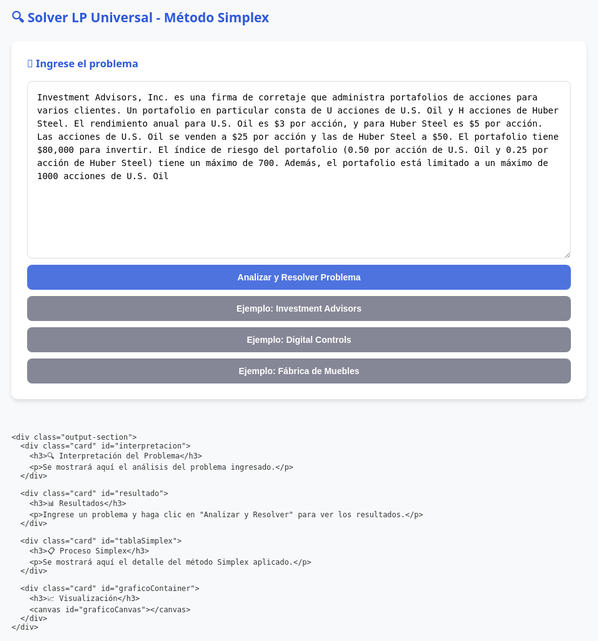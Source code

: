 <!DOCTYPE html>
<html lang="es">
<head>
  <meta charset="UTF-8">
  <title>Solver LP Universal - Método Simplex</title>
  <script src="https://cdnjs.cloudflare.com/ajax/libs/mathjs/10.6.4/math.min.js"></script>
  <style>
    body { 
      font-family: 'Segoe UI', Tahoma, Geneva, Verdana, sans-serif; 
      background-color: #f8f9fa; 
      padding: 20px; 
      max-width: 1200px; 
      margin: 0 auto; 
      color: #333;
    }
    .container { 
      display: flex; 
      flex-wrap: wrap; 
      gap: 20px; 
    }
    .input-section, .output-section { 
      flex: 1; 
      min-width: 300px; 
    }
    .card {
      background: #fff; 
      padding: 25px; 
      margin-bottom: 20px; 
      border-radius: 10px; 
      box-shadow: 0 4px 6px rgba(0,0,0,0.1);
      transition: transform 0.3s, box-shadow 0.3s;
    }
    textarea {
      width: 100%; 
      min-height: 200px; 
      padding: 15px; 
      border: 1px solid #ddd; 
      border-radius: 8px; 
      font-size: 1em; 
      line-height: 1.5;
      resize: vertical;
    }
    button {
      background-color: #4e73df; 
      color: white; 
      border: none; 
      padding: 12px 20px; 
      border-radius: 8px; 
      cursor: pointer; 
      font-size: 1em; 
      font-weight: 600;
      transition: background-color 0.3s;
      width: 100%;
      margin-top: 10px;
    }
    button:hover { background-color: #2e59d9; }
    button.secondary {
      background-color: #858796;
    }
    button.secondary:hover {
      background-color: #6c757d;
    }
    table {
      width: 100%; 
      border-collapse: collapse; 
      margin: 15px 0;
      font-size: 0.9em;
    }
    th, td { 
      border: 1px solid #ddd; 
      padding: 12px; 
      text-align: center; 
    }
    th { 
      background-color: #f2f2f2; 
      font-weight: 600; 
    }
    tr:nth-child(even) { background-color: #f9f9f9; }
    h2, h3, h4 { 
      color: #2e59d9; 
      margin-top: 0;
    }
    .error { 
      color: #e74c3c; 
      background-color: #fdecea; 
      padding: 15px; 
      border-radius: 8px; 
      margin: 15px 0;
    }
    .success { 
      color: #27ae60; 
      background-color: #e8f5e9; 
      padding: 15px; 
      border-radius: 8px; 
      margin: 15px 0;
    }
    .warning { 
      color: #f39c12; 
      background-color: #fff8e1; 
      padding: 15px; 
      border-radius: 8px; 
      margin: 15px 0;
    }
    .info-box {
      background-color: #f8f9fc; 
      border-left: 4px solid #4e73df; 
      padding: 15px; 
      margin: 15px 0;
    }
    canvas { 
      width: 100% !important; 
      max-height: 500px !important; 
      margin-top: 20px;
    }
    .var-highlight {
      background-color: #fffde7;
      padding: 2px 4px;
      border-radius: 3px;
      font-weight: bold;
    }
    .restriction-highlight {
      background-color: #e3f2fd;
      padding: 2px 4px;
      border-radius: 3px;
      font-weight: bold;
    }
    .loading {
      border: 4px solid #f3f3f3;
      border-top: 4px solid #3498db;
      border-radius: 50%;
      width: 30px;
      height: 30px;
      animation: spin 1s linear infinite;
      margin: 20px auto;
    }
    @keyframes spin {
      0% { transform: rotate(0deg); }
      100% { transform: rotate(360deg); }
    }
  </style>
  <script src="https://cdn.jsdelivr.net/npm/chart.js"></script>
</head>
<body>
  <h2>🔍 Solver LP Universal - Método Simplex</h2>
  
  <div class="container">
    <div class="input-section">
      <div class="card">
        <h3>📝 Ingrese el problema</h3>
        <textarea id="problema" rows="12" placeholder="Pegue aquí el enunciado completo del problema de programación lineal...">Investment Advisors, Inc. es una firma de corretaje que administra portafolios de acciones para varios clientes. Un portafolio en particular consta de U acciones de U.S. Oil y H acciones de Huber Steel. El rendimiento anual para U.S. Oil es $3 por acción, y para Huber Steel es $5 por acción. Las acciones de U.S. Oil se venden a $25 por acción y las de Huber Steel a $50. El portafolio tiene $80,000 para invertir. El índice de riesgo del portafolio (0.50 por acción de U.S. Oil y 0.25 por acción de Huber Steel) tiene un máximo de 700. Además, el portafolio está limitado a un máximo de 1000 acciones de U.S. Oil</textarea>
        <button onclick="analizarYResolver()">Analizar y Resolver Problema</button>
        <button onclick="cargarEjemplo('investment')" class="secondary">Ejemplo: Investment Advisors</button>
        <button onclick="cargarEjemplo('dci')" class="secondary">Ejemplo: Digital Controls</button>
        <button onclick="cargarEjemplo('fabrica')" class="secondary">Ejemplo: Fábrica de Muebles</button>
      </div>
    </div>
    
    <div class="output-section">
      <div class="card" id="interpretacion">
        <h3>🔍 Interpretación del Problema</h3>
        <p>Se mostrará aquí el análisis del problema ingresado.</p>
      </div>
      
      <div class="card" id="resultado">
        <h3>📊 Resultados</h3>
        <p>Ingrese un problema y haga clic en "Analizar y Resolver" para ver los resultados.</p>
      </div>
      
      <div class="card" id="tablaSimplex">
        <h3>📋 Proceso Simplex</h3>
        <p>Se mostrará aquí el detalle del método Simplex aplicado.</p>
      </div>
      
      <div class="card" id="graficoContainer">
        <h3>📈 Visualización</h3>
        <canvas id="graficoCanvas"></canvas>
      </div>
    </div>
  </div>

<script>
// Variables globales
let problemaActual = null;
let solucionActual = null;

// Ejemplos de problemas
const ejemplos = {
  investment: {
    nombre: "Investment Advisors",
    texto: Investment Advisors, Inc. es una firma de corretaje que administra portafolios de acciones para varios clientes. Un portafolio en particular consta de U acciones de U.S. Oil y H acciones de Huber Steel. El rendimiento anual para U.S. Oil es $3 por acción, y para Huber Steel es $5 por acción. Las acciones de U.S. Oil se venden a $25 por acción y las de Huber Steel a $50. El portafolio tiene $80,000 para invertir. El índice de riesgo del portafolio (0.50 por acción de U.S. Oil y 0.25 por acción de Huber Steel) tiene un máximo de 700. Además, el portafolio está limitado a un máximo de 1000 acciones de U.S. Oil
  },
  dci: {
    nombre: "Digital Controls, Inc.",
    texto: Digital Controls, Inc. (DCI) fabrica dos modelos de una pistola radar utilizada por la policía para monitorear la velocidad de los automóviles. El modelo A tiene una precisión de más menos 1 milla por hora, mientras que el modelo B más pequeño tiene una precisión de más menos 3 millas por hora. La empresa tiene pedido para 100 unidades del modelo A y 150 unidades del modelo B para la semana siguiente. Aunque DCI compra todos los componentes que utiliza en ambos modelos, los estuches de plástico usados para ambos modelos se fabrican en una planta de DCI en Newark, New Jersey. Cada estuche para el modelo A requiere 4 minutos de tiempo de moldeo por inyección y 6 minutos de tiempo de ensamblaje. Cada estuche para el modelo B requiere 3 minutos de moldeo por inyección y 8 minutos de ensamblaje. Para la semana siguiente la planta de Newark dispone de 600 minutos de tiempo de moldeo por inyección y 1080 minutos de tiempo de ensamblaje. El costo de manufactura es $10 por estuche para el modelo A y $6 por estuche para el modelo B. Dependiendo de la demanda y el tiempo disponible en la planta de Newark, DCI ocasionalmente compra estuches para uno o ambos modelos a un proveedor externo con el fin de abastecer los pedidos de los clientes que de lo contrario no se podrían entregar. El costo de compra es $14 por estuche para el modelo A y $9 por estuche para el modelo B. La gerencia quiere desarrollar un plan de costo mínimo que determine cuántos estuches de cada modelo deben fabricarse en la planta de Newark y cuántos estuches de cada modelo deben comprarse.
  },
  fabrica: {
    nombre: "Fábrica de Muebles",
    texto: Una fábrica produce dos tipos de muebles: mesas y sillas. Cada mesa genera una ganancia de $80 y cada silla $50. Para producir una mesa se necesitan 4 horas de trabajo y 2 unidades de material. Para una silla se necesitan 3 horas de trabajo y 1 unidad de material. Disponemos de 240 horas de trabajo y 100 unidades de material. ¿Cuántas mesas y sillas se deben producir para maximizar la ganancia?
  }
};

// Cargar ejemplo
function cargarEjemplo(clave) {
  if (ejemplos[clave]) {
    document.getElementById('problema').value = ejemplos[clave].texto;
    document.getElementById('interpretacion').innerHTML = <h3>🔍 Ejemplo Cargado: ${ejemplos[clave].nombre}</h3><p>Haga clic en "Analizar y Resolver" para procesar este problema.</p>;
  }
}

// Función principal
function analizarYResolver() {
  const textoProblema = document.getElementById('problema').value.trim();
  
  if (!textoProblema) {
    mostrarError("Por favor ingrese un problema para analizar.");
    return;
  }
  
  // Mostrar carga
  document.getElementById('resultado').innerHTML = '<div class="loading"></div><p>Analizando problema, por favor espere...</p>';
  document.getElementById('interpretacion').innerHTML = '<div class="loading"></div><p>Procesando descripción del problema...</p>';
  
  // Usar setTimeout para permitir que la UI se actualice
  setTimeout(() => {
    try {
      // Paso 1: Analizar el problema
      problemaActual = parsearProblema(textoProblema);
      mostrarInterpretacion(problemaActual);
      
      // Paso 2: Resolver el problema
      solucionActual = resolverProblemaSimplex(problemaActual);
      mostrarResultados(solucionActual, problemaActual);
      
    } catch (error) {
      mostrarError("Error al procesar el problema: " + error.message);
      console.error(error);
    }
  }, 100);
}

// Función para parsear el problema
function parsearProblema(texto) {
  const textoLower = texto.toLowerCase();
  
  // Determinar tipo de problema
  const esMinimizacion = textoLower.includes("minimizar") || 
                        textoLower.includes("minimización") ||
                        textoLower.includes("costo mínimo") || 
                        textoLower.includes("coste mínimo") ||
                        textoLower.includes("minimizar costos");
  
  // Extraer variables (mejorado)
  const variables = [];
  const regexVariables = /(\b[a-z]\b|\b[a-z][a-z0-9]\b)(?=\s(acciones|unidades|modelo|estuches|mesas|sillas|trajes|sacos|inversión|invertir|compra|fabricación))/gi;
  let match;
  const uniqueVars = new Set();
  
  while ((match = regexVariables.exec(textoLower))) {
    uniqueVars.add(match[1].toLowerCase());
  }
  
  // Si no encontramos variables con el método anterior, buscamos letras solas
  if (uniqueVars.size === 0) {
    const letrasSolas = textoLower.match(/\b[a-z]\b/g) || [];
    letrasSolas.forEach(v => uniqueVars.add(v));
  }
  
  // Convertir a array y asegurar al menos 2 variables
  variables.push(...Array.from(uniqueVars));
  if (variables.length === 0) {
    variables.push('x', 'y');
  } else if (variables.length === 1) {
    variables.push(variables[0] + '2');
  }
  
  // Extraer función objetivo (mejorado)
  let objetivoCoefs = new Array(variables.length).fill(0);
  let objetivoTexto = esMinimizacion ? "Minimizar costos" : "Maximizar beneficios";
  
  // Buscar rendimientos/ganancias/costos por variable
  variables.forEach((v, i) => {
    const regex = new RegExp((rendimiento|ganancia|beneficio|utilidad|costo|coste)\\s*(de|por|)\\s*\\$?\\d+\\s*(por|para|de)\\s*${v}, "gi");
    const matches = texto.match(regex) || [];
    if (matches.length > 0) {
      const numMatch = matches[0].match(/\$?(\d+)/);
      if (numMatch) {
        objetivoCoefs[i] = parseFloat(numMatch[1]);
      }
    }
  });
  
  // Si no encontramos coeficientes, usar valores por defecto
  if (objetivoCoefs.every(c => c === 0)) {
    objetivoCoefs = esMinimizacion ? [10, 6] : [80, 50];
  }
  
  // Extraer restricciones (mejorado)
  const restricciones = [];
  
  // 1. Restricciones de presupuesto/inversión
  const regexPresupuesto = /(portafolio|presupuesto|inversión|disponible|tiene)\s*(de|)\s*\$\s*(\d[\d,]*)/gi;
  if ((match = regexPresupuesto.exec(texto))) {
    const valor = parseFloat(match[3].replace(',', ''));
    const coefs = new Array(variables.length).fill(0);
    
    // Buscar precios por variable
    variables.forEach((v, i) => {
      const regexPrecio = new RegExp(${v}\\s*(se\\s*venden|a|por|)\\s*\\$\\s*(\\d[\d,]*), "gi");
      const precioMatch = texto.match(regexPrecio);
      if (precioMatch && precioMatch[0]) {
        const precio = parseFloat(precioMatch[0].match(/\$?\s*(\d[\d,]*)/)[1].replace(',', ''));
        coefs[i] = precio;
      }
    });
    
    if (coefs.some(c => c !== 0)) {
      restricciones.push({
        coefficients: coefs,
        sign: '<=',
        value: valor,
        text: Inversión total <= $${valor}
      });
    }
  }
  
  // 2. Restricciones de riesgo/índices
  const regexRiesgo = /(índice de riesgo|riesgo|índice)\s*(de|)\\s*(\d+\.?\d*)\s*(por|para|de)\\s*(\w+)/gi;
  while ((match = regexRiesgo.exec(texto))) {
    const valorTotalMatch = texto.match(/(índice de riesgo|riesgo|índice)\s*(tiene|tienen|)\\s*(un\\s*)?(máximo|máx|max|mínimo|min)\\s*(de|)\\s*(\d+)/i);
    const valorTotal = valorTotalMatch ? parseFloat(valorTotalMatch[6]) : null;
    
    if (valorTotal) {
      const coefs = new Array(variables.length).fill(0);
      const varMatch = match[5].toLowerCase();
      const varIndex = variables.findIndex(v => v === varMatch);
      
      if (varIndex >= 0) {
        coefs[varIndex] = parseFloat(match[3]);
        restricciones.push({
          coefficients: coefs,
          sign: '<=',
          value: valorTotal,
          text: Índice de riesgo <= ${valorTotal}
        });
      }
    }
  }
  
  // 3. Restricciones de cantidad máxima/mínima
  const regexCantidad = /(máximo|máx|max|mínimo|min)\\s*(de|)\\s*(\d+)\\s*(acciones|unidades|)\\s*(de|)\\s*(\w+)/gi;
  while ((match = regexCantidad.exec(texto))) {
    const esMaximo = match[1].toLowerCase().includes("máx") || match[1].toLowerCase().includes("max");
    const cantidad = parseFloat(match[3]);
    const varMatch = match[6].toLowerCase();
    const varIndex = variables.findIndex(v => v === varMatch);
    
    if (varIndex >= 0) {
      const coefs = new Array(variables.length).fill(0);
      coefs[varIndex] = 1;
      restricciones.push({
        coefficients: coefs,
        sign: esMaximo ? '<=' : '>=',
        value: cantidad,
        text: ${variables[varIndex]} ${esMaximo ? '<=' : '>='} ${cantidad}
      });
    }
  }
  
  // 4. Restricciones de recursos (tiempo, material)
  const regexRecursos = /(\d+)\s*(minutos|horas|unidades|)\\s*(de|)\\s*[\w\s]+\\s*(para|por|de)\\s*(\w+)/gi;
  while ((match = regexRecursos.exec(texto))) {
    const cantidadPorUnidad = parseFloat(match[1]);
    const recurso = match[2] || "unidades";
    const varMatch = match[5].toLowerCase();
    const varIndex = variables.findIndex(v => v === varMatch);
    
    if (varIndex >= 0) {
      // Buscar disponibilidad total del recurso
      const regexDisponibilidad = new RegExp((disponible|dispone|tiene)\\s*(de|)\\s*(\\d+)\\s*${recurso}, "gi");
      const dispMatch = texto.match(regexDisponibilidad);
      
      if (dispMatch) {
        const dispTotal = parseFloat(dispMatch[0].match(/\d+/)[0]);
        const coefs = new Array(variables.length).fill(0);
        coefs[varIndex] = cantidadPorUnidad;
        
        // Verificar si ya existe una restricción para este recurso
        const existingIndex = restricciones.findIndex(r => r.text.includes(recurso));
        
        if (existingIndex >= 0) {
          // Sumar a la restricción existente
          restricciones[existingIndex].coefficients[varIndex] = cantidadPorUnidad;
        } else {
          restricciones.push({
            coefficients: coefs,
            sign: '<=',
            value: dispTotal,
            text: Uso de ${recurso} <= ${dispTotal}
          });
        }
      }
    }
  }
  
  // 5. Restricciones de demanda/pedidos
  const regexDemanda = /(pedido|demanda|requiere)\\s*(de|)\\s*(\\d+)\\s*(unidades|)\\s*(del|de|)\\s*(\w+)/gi;
  while ((match = regexDemanda.exec(texto))) {
    const cantidad = parseFloat(match[3]);
    const varMatch = match[6].toLowerCase();
    const varIndex = variables.findIndex(v => v === varMatch);
    
    if (varIndex >= 0) {
      const coefs = new Array(variables.length).fill(0);
      coefs[varIndex] = 1;
      restricciones.push({
        coefficients: coefs,
        sign: '>=',
        value: cantidad,
        text: Demanda de ${variables[varIndex]} >= ${cantidad}
      });
    }
  }
  
  // Para el problema específico de Investment Advisors
  if (textoLower.includes("investment advisors")) {
    variables.length = 0;
    variables.push('u', 'h'); // U.S. Oil y Huber Steel
    
    // Función objetivo: maximizar rendimiento 3U + 5H
    objetivoCoefs = [3, 5];
    objetivoTexto = "Maximizar rendimiento anual";
    
    // Restricciones
    restricciones.length = 0;
    // Inversión: 25U + 50H <= 80000
    restricciones.push({
      coefficients: [25, 50],
      sign: '<=',
      value: 80000,
      text: "25U + 50H <= 80000 (inversión)"
    });
    // Riesgo: 0.50U + 0.25H <= 700
    restricciones.push({
      coefficients: [0.5, 0.25],
      sign: '<=',
      value: 700,
      text: "0.50U + 0.25H <= 700 (riesgo)"
    });
    // Máximo U.S. Oil: U <= 1000
    restricciones.push({
      coefficients: [1, 0],
      sign: '<=',
      value: 1000,
      text: "U <= 1000 (máx U.S. Oil)"
    });
    // No negatividad
    restricciones.push({
      coefficients: [1, 0],
      sign: '>=',
      value: 0,
      text: "U >= 0"
    });
    restricciones.push({
      coefficients: [0, 1],
      sign: '>=',
      value: 0,
      text: "H >= 0"
    });
  }
  
  // Para el problema específico de Digital Controls
  if (textoLower.includes("digital controls")) {
    variables.length = 0;
    variables.push('a_fab', 'a_comp', 'b_fab', 'b_comp'); // Fabricación y compra
    
    // Función objetivo: minimizar costos 10a_fab + 14a_comp + 6b_fab + 9b_comp
    objetivoCoefs = [10, 14, 6, 9];
    objetivoTexto = "Minimizar costos totales";
    
    // Restricciones
    restricciones.length = 0;
    // Demanda A: a_fab + a_comp >= 100
    restricciones.push({
      coefficients: [1, 1, 0, 0],
      sign: '>=',
      value: 100,
      text: "a_fab + a_comp >= 100 (demanda A)"
    });
    // Demanda B: b_fab + b_comp >= 150
    restricciones.push({
      coefficients: [0, 0, 1, 1],
      sign: '>=',
      value: 150,
      text: "b_fab + b_comp >= 150 (demanda B)"
    });
    // Moldeo: 4a_fab + 3b_fab <= 600
    restricciones.push({
      coefficients: [4, 0, 3, 0],
      sign: '<=',
      value: 600,
      text: "4a_fab + 3b_fab <= 600 (moldeo)"
    });
    // Ensamblaje: 6a_fab + 8b_fab <= 1080
    restricciones.push({
      coefficients: [6, 0, 8, 0],
      sign: '<=',
      value: 1080,
      text: "6a_fab + 8b_fab <= 1080 (ensamblaje)"
    });
    // No negatividad
    restricciones.push({
      coefficients: [1, 0, 0, 0],
      sign: '>=',
      value: 0,
      text: "a_fab >= 0"
    });
    restricciones.push({
      coefficients: [0, 1, 0, 0],
      sign: '>=',
      value: 0,
      text: "a_comp >= 0"
    });
    restricciones.push({
      coefficients: [0, 0, 1, 0],
      sign: '>=',
      value: 0,
      text: "b_fab >= 0"
    });
    restricciones.push({
      coefficients: [0, 0, 0, 1],
      sign: '>=',
      value: 0,
      text: "b_comp >= 0"
    });
  }
  
  return {
    variables: variables,
    objetivo: {
      coefficients: objetivoCoefs,
      tipo: esMinimizacion ? 'min' : 'max',
      texto: objetivoTexto
    },
    restricciones: restricciones,
    textoOriginal: texto
  };
}

// Mostrar interpretación del problema
function mostrarInterpretacion(problema) {
  let html = <h4>📌 Tipo de Problema</h4>;
  html += <p><strong>${problema.objetivo.tipo === 'min' ? 'Minimización' : 'Maximización'}:</strong> ${problema.objetivo.texto}</p>;
  
  html += <h4>🔢 Variables de Decisión</h4><ul>;
  problema.variables.forEach((v, i) => {
    html += <li><span class="var-highlight">${v}</span>: Coeficiente = ${problema.objetivo.coefficients[i]}</li>;
  });
  html += </ul>;
  
  html += <h4>📏 Restricciones Identificadas</h4><table><tr><th>Restricción</th><th>Expresión</th></tr>;
  problema.restricciones.forEach(r => {
    const expr = problema.variables.map((v, i) => {
      if (r.coefficients[i] !== 0) {
        return ${r.coefficients[i]}${v};
      }
      return '';
    }).filter(x => x !== '').join(' + ');
    
    html += `<tr>
      <td>${r.text}</td>
      <td>${expr} ${r.sign} ${r.value}</td>
    </tr>`;
  });
  html += </table>;
  
  document.getElementById('interpretacion').innerHTML = html;
}

// Resolver problema con método Simplex
function resolverProblemaSimplex(problema) {
  // Validar entrada
  if (problema.variables.length !== problema.objetivo.coefficients.length) {
    throw new Error("Número de variables no coincide con coeficientes objetivo");
  }
  
  // Preparar datos para Simplex
  const numVars = problema.variables.length;
  const numRest = problema.restricciones.length;
  const totalVars = numVars + numRest;
  
  // Matriz del tableau
  let tableau = [];
  let basis = [];
  let artificialVars = 0;
  
  // Configurar restricciones
  for (let i = 0; i < problema.restricciones.length; i++) {
    const r = problema.restricciones[i];
    const row = new Array(totalVars + 1).fill(0);
    
    // Variables originales
    for (let j = 0; j < numVars; j++) {
      row[j] = r.coefficients[j];
    }
    
    // Variables de holgura/exceso
    if (r.sign === '<=') {
      row[numVars + i] = 1; // Holgura
      basis.push(numVars + i);
    } else if (r.sign === '>=') {
      row[numVars + i] = -1; // Exceso
      // Variable artificial
      row[numVars + numRest + artificialVars] = 1;
      artificialVars++;
      basis.push(numVars + numRest + artificialVars - 1);
    } else if (r.sign === '==') {
      // Variable artificial
      row[numVars + numRest + artificialVars] = 1;
      artificialVars++;
      basis.push(numVars + numRest + artificialVars - 1);
    }
    
    // Lado derecho
    row[row.length - 1] = r.value;
    tableau.push(row);
  }
  
  // Fase I (si hay variables artificiales)
  if (artificialVars > 0) {
    const artificialObj = new Array(totalVars + artificialVars + 1).fill(0);
    
    // Sumar restricciones con variables artificiales
    for (let i = 0; i < problema.restricciones.length; i++) {
      if (problema.restricciones[i].sign === '>=' || problema.restricciones[i].sign === '==') {
        for (let j = 0; j < totalVars + 1; j++) {
          artificialObj[j] += tableau[i][j];
        }
      }
    }
    
    // Negar para minimizar
    for (let j = 0; j < artificialObj.length; j++) {
      artificialObj[j] = -artificialObj[j];
    }
    
    // Guardar objetivo original
    const originalObj = new Array(totalVars + 1).fill(0);
    for (let j = 0; j < numVars; j++) {
      originalObj[j] = problema.objetivo.tipo === 'max' ? -problema.objetivo.coefficients[j] : problema.objetivo.coefficients[j];
    }
    
    // Fase I: Resolver problema artificial
    tableau.unshift(artificialObj);
    let phase1Result = simplexIterations(tableau, basis, numVars, numRest);
    
    // Verificar factibilidad
    if (Math.abs(phase1Result.tableau[0][totalVars + artificialVars - 1]) > 1e-6) {
      return { error: "El problema no tiene solución factible" };
    }
    
    // Fase II: Usar solución de Fase I
    tableau = phase1Result.tableau.slice(1);
    tableau[0] = originalObj;
    
    // Recalcular fila objetivo
    for (let i = 1; i < tableau.length; i++) {
      const basicVar = basis[i-1];
      if (basicVar < numVars) {
        const factor = tableau[0][basicVar];
        for (let j = 0; j < tableau[0].length; j++) {
          tableau[0][j] -= factor * tableau[i][j];
        }
      }
    }
    
    // Eliminar columnas de variables artificiales
    for (let row of tableau) {
      row.splice(numVars + numRest, artificialVars);
    }
    
    basis = phase1Result.basis.filter(b => b < numVars + numRest);
  } else {
    // No hay variables artificiales, usar objetivo original
    const objectiveRow = new Array(totalVars + 1).fill(0);
    for (let j = 0; j < numVars; j++) {
      objectiveRow[j] = problema.objetivo.tipo === 'max' ? -problema.objetivo.coefficients[j] : problema.objetivo.coefficients[j];
    }
    tableau.unshift(objectiveRow);
  }
  
  // Resolver problema principal
  const result = simplexIterations(tableau, basis, numVars, numRest);
  
  // Extraer solución
  const solution = new Array(numVars).fill(0);
  const slackValues = new Array(numRest).fill(0);
  const optimalValue = problema.objetivo.tipo === 'max' ? 
    result.tableau[0][totalVars - artificialVars] : 
    -result.tableau[0][totalVars - artificialVars];
  
  for (let i = 0; i < basis.length; i++) {
    const varIndex = basis[i];
    if (varIndex < numVars) {
      solution[varIndex] = result.tableau[i+1][totalVars - artificialVars];
    } else if (varIndex < numVars + numRest) {
      slackValues[varIndex - numVars] = result.tableau[i+1][totalVars - artificialVars];
    }
  }
  
  return {
    variables: solution,
    slackVariables: slackValues,
    optimalValue: optimalValue,
    tableau: result.tableau,
    basis: basis,
    iterations: result.iterations,
    isOptimal: result.isOptimal,
    artificialVars: artificialVars
  };
}

// Iteraciones del método Simplex
function simplexIterations(tableau, basis, numVars, numRest) {
  let iterations = 0;
  const maxIterations = 1000;
  let isOptimal = false;
  
  while (iterations < maxIterations) {
    iterations++;
    
    // Paso 1: Encontrar columna pivote (más negativa en la fila objetivo)
    let pivotCol = -1;
    let minVal = 0;
    
    for (let j = 0; j < tableau[0].length - 1; j++) {
      if (tableau[0][j] < minVal - 1e-6) { // Pequeña tolerancia
        minVal = tableau[0][j];
        pivotCol = j;
      }
    }
    
    if (pivotCol === -1) {
      isOptimal = true;
      break;
    }
    
    // Paso 2: Encontrar fila pivote (mínima razón positiva)
    let pivotRow = -1;
    let minRatio = Infinity;
    
    for (let i = 1; i < tableau.length; i++) {
      if (tableau[i][pivotCol] > 1e-6) { // Pequeña tolerancia
        const ratio = tableau[i][tableau[0].length - 1] / tableau[i][pivotCol];
        if (ratio < minRatio) {
          minRatio = ratio;
          pivotRow = i;
        }
      }
    }
    
    if (pivotRow === -1) {
      return { 
        tableau: tableau,
        basis: basis,
        iterations: iterations,
        isOptimal: false,
        error: "El problema es no acotado"
      };
    }
    
    // Paso 3: Actualizar base
    basis[pivotRow - 1] = pivotCol;
    
    // Paso 4: Pivotear
    const pivotVal = tableau[pivotRow][pivotCol];
    
    // Normalizar fila pivote
    for (let j = 0; j < tableau[pivotRow].length; j++) {
      tableau[pivotRow][j] /= pivotVal;
    }
    
    // Eliminar la columna pivote de otras filas
    for (let i = 0; i < tableau.length; i++) {
      if (i !== pivotRow) {
        const factor = tableau[i][pivotCol];
        for (let j = 0; j < tableau[i].length; j++) {
          tableau[i][j] -= factor * tableau[pivotRow][j];
        }
      }
    }
  }
  
  return {
    tableau: tableau,
    basis: basis,
    iterations: iterations,
    isOptimal: isOptimal
  };
}

// Mostrar resultados
function mostrarResultados(solution, problema) {
  if (solution.error) {
    mostrarError(solution.error);
    return;
  }
  
  let html = <div class="${solution.isOptimal ? 'success' : 'warning'}">;
  
  if (solution.isOptimal) {
    html += <h3>✅ Solución Óptima Encontrada</h3>;
    html += <p><strong>Valor Óptimo:</strong> ${solution.optimalValue.toFixed(2)}</p>;
  } else {
    html += <h3>⚠ Solución Parcial</h3>;
    html += <p>Se detuvo después de ${solution.iterations} iteraciones sin alcanzar optimalidad.</p>;
  }
  
  html += <h4>Valores de las Variables</h4>;
  html += <table><tr><th>Variable</th><th>Valor</th><th>Significado</th></tr>;
  
  problema.variables.forEach((v, i) => {
    let significado = "";
    if (v === 'u') significado = "Acciones de U.S. Oil";
    else if (v === 'h') significado = "Acciones de Huber Steel";
    else if (v === 'a_fab') significado = "Estuches A fabricados";
    else if (v === 'a_comp') significado = "Estuches A comprados";
    else if (v === 'b_fab') significado = "Estuches B fabricados";
    else if (v === 'b_comp') significado = "Estuches B comprados";
    else if (v === 'x' || v === 'y') significado = Variable ${v.toUpperCase()};
    
    html += `<tr>
      <td>${v}</td>
      <td>${solution.variables[i].toFixed(2)}</td>
      <td>${significado}</td>
    </tr>`;
  });
  
  html += </table>;
  
  html += <h4>Holguras/Excesos</h4>;
  html += <table><tr><th>Restricción</th><th>Valor</th><th>Interpretación</th></tr>;
  
  problema.restricciones.forEach((r, i) => {
    const slack = solution.slackVariables[i] || 0;
    let interpretacion = "";
    
    if (r.sign === '<=') {
      interpretacion = ${slack.toFixed(2)} unidades no utilizadas;
    } else if (r.sign === '>=') {
      interpretacion = ${slack.toFixed(2)} unidades de exceso sobre el mínimo;
    } else {
      interpretacion = "Restricción exacta";
    }
    
    html += `<tr>
      <td>${r.text}</td>
      <td>${slack.toFixed(2)}</td>
      <td>${interpretacion}</td>
    </tr>`;
  });
  
  html += </table>;
  html += <p><strong>Iteraciones realizadas:</strong> ${solution.iterations}</p>;
  html += </div>;
  
  document.getElementById('resultado').innerHTML = html;
  
  // Mostrar tabla simplex (solo para problemas pequeños)
  mostrarTablaSimplex(solution, problema);
  
  // Mostrar gráfico (solo para problemas con 2 variables)
  if (problema.variables.length === 2) {
    mostrarGrafico(solution, problema);
  } else {
    document.getElementById('graficoContainer').style.display = 'none';
  }
}

// Mostrar tabla simplex
function mostrarTablaSimplex(solution, problema) {
  if (problema.variables.length > 3 || problema.restricciones.length > 5) {
    document.getElementById('tablaSimplex').innerHTML = `
      <h3>📋 Proceso Simplex</h3>
      <p>El problema es demasiado grande para mostrar la tabla completa. 
      Se realizaron ${solution.iterations} iteraciones del método Simplex.</p>
    `;
    return;
  }
  
  let html = <h3>📋 Tabla Simplex Final</h3>;
  html += <div style="overflow-x: auto;"><table>;
  
  // Encabezados
  html += <tr><th>Base</th>;
  for (let i = 0; i < problema.variables.length; i++) {
    html += <th>${problema.variables[i]}</th>;
  }
  for (let i = 0; i < problema.restricciones.length; i++) {
    html += <th>s${i+1}</th>;
  }
  if (solution.artificialVars > 0) {
    for (let i = 0; i < solution.artificialVars; i++) {
      html += <th>a${i+1}</th>;
    }
  }
  html += <th>Solución</th></tr>;
  
  // Filas
  for (let i = 0; i < solution.tableau.length; i++) {
    html += <tr>;
    
    // Columna Base
    if (i === 0) {
      html += <td>Z</td>;
    } else {
      const basisIndex = solution.basis[i-1];
      if (basisIndex < problema.variables.length) {
        html += <td>${problema.variables[basisIndex]}</td>;
      } else if (basisIndex < problema.variables.length + problema.restricciones.length) {
        html += <td>s${basisIndex - problema.variables.length + 1}</td>;
      } else {
        html += <td>a${basisIndex - (problema.variables.length + problema.restricciones.length) + 1}</td>;
      }
    }
    
    // Coeficientes
    for (let j = 0; j < solution.tableau[i].length; j++) {
      html += <td>${solution.tableau[i][j].toFixed(2)}</td>;
    }
    
    html += </tr>;
  }
  
  html += </table></div>;
  html += <p class="info-box">La tabla muestra los valores finales después de ${solution.iterations} iteraciones.</p>;
  
  document.getElementById('tablaSimplex').innerHTML = html;
}

// Mostrar gráfico para problemas con 2 variables
function mostrarGrafico(solution, problema) {
  const ctx = document.getElementById('graficoCanvas').getContext('2d');
  
  // Generar puntos factibles
  const puntosFactibles = generarPuntosFactibles(problema);
  
  // Configurar datos del gráfico
  const datasets = [{
    label: 'Región Factible',
    data: puntosFactibles,
    backgroundColor: 'rgba(54, 162, 235, 0.5)',
    pointRadius: 3,
    showLine: true,
    borderColor: 'rgba(54, 162, 235, 0.8)',
    fill: true
  }];
  
  // Añadir solución óptima
  if (solution.isOptimal && solution.variables.length === 2) {
    datasets.push({
      label: 'Solución Óptima',
      data: [{x: solution.variables[0], y: solution.variables[1]}],
      backgroundColor: 'rgba(255, 99, 132, 1)',
      pointRadius: 8
    });
  }
  
  // Añadir restricciones como líneas
  problema.restricciones.forEach((r, i) => {
    if (r.coefficients.length === 2 && r.coefficients[0] !== 0 && r.coefficients[1] !== 0) {
      // Calcular puntos para la línea de restricción
      const x1 = 0;
      const y1 = (r.value - r.coefficients[0] * x1) / r.coefficients[1];
      const y2 = 0;
      const x2 = (r.value - r.coefficients[1] * y2) / r.coefficients[0];
      
      // Solo añadir si los puntos son positivos
      if (y1 >= 0 || x2 >= 0) {
        const points = [];
        if (y1 >= 0) points.push({x: x1, y: y1});
        if (x2 >= 0) points.push({x: x2, y: y2});
        
        if (points.length >= 2) {
          datasets.push({
            label: Restricción ${i+1},
            data: points,
            borderColor: hsl(${i * 60}, 70%, 50%),
            borderWidth: 2,
            pointRadius: 0,
            fill: false,
            showLine: true
          });
        }
      }
    }
  });
  
  // Crear gráfico
  new Chart(ctx, {
    type: 'scatter',
    data: {
      datasets: datasets
    },
    options: {
      responsive: true,
      plugins: {
        legend: { position: 'top' },
        tooltip: {
          callbacks: {
            label: function(context) {
              return ${problema.variables[0]}: ${context.parsed.x.toFixed(2)}, ${problema.variables[1]}: ${context.parsed.y.toFixed(2)};
            }
          }
        }
      },
      scales: {
        x: {
          title: { display: true, text: problema.variables[0] },
          min: 0,
          grid: { color: '#ddd' }
        },
        y: {
          title: { display: true, text: problema.variables[1] },
          min: 0,
          grid: { color: '#ddd' }
        }
      }
    }
  });
  
  document.getElementById('graficoContainer').style.display = 'block';
}

// Generar puntos factibles para el gráfico
function generarPuntosFactibles(problema) {
  if (problema.variables.length !== 2) return [];
  
  const puntos = [];
  const maxX = Math.max(...problema.restricciones.map(r => {
    if (r.coefficients[0] !== 0) return r.value / r.coefficients[0];
    return 0;
  }).filter(x => isFinite(x))) * 1.2 || 100;
  
  const maxY = Math.max(...problema.restricciones.map(r => {
    if (r.coefficients[1] !== 0) return r.value / r.coefficients[1];
    return 0;
  }).filter(y => isFinite(y))) * 1.2 || 100;
  
  const stepX = maxX / 30;
  const stepY = maxY / 30;
  
  for (let x = 0; x <= maxX; x += stepX) {
    for (let y = 0; y <= maxY; y += stepY) {
      let factible = true;
      
      for (const r of problema.restricciones) {
        const lhs = r.coefficients[0] * x + r.coefficients[1] * y;
        
        if (r.sign === '<=' && lhs > r.value + 1e-6) {
          factible = false;
          break;
        } else if (r.sign === '>=' && lhs < r.value - 1e-6) {
          factible = false;
          break;
        } else if (r.sign === '==' && Math.abs(lhs - r.value) > 1e-6) {
          factible = false;
          break;
        }
      }
      
      if (factible) {
        puntos.push({x: x, y: y});
      }
    }
  }
  
  return puntos;
}

// Mostrar mensaje de error
function mostrarError(mensaje) {
  document.getElementById('resultado').innerHTML = `
    <div class="error">
      <h3>❌ Error</h3>
      <p>${mensaje}</p>
    </div>
  `;
}
</script>
</body>
</html>
